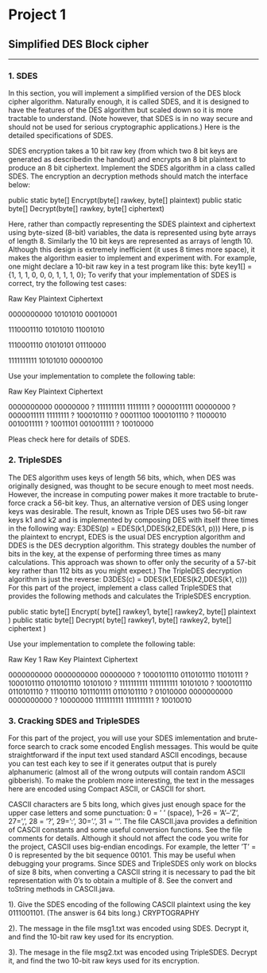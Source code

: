 # Project 1
## Simplified DES Block cipher
----------------------------------------------------------------------------------------------------------------
### 1. SDES

In this section, you will implement a simplified version of the DES block cipher algorithm. Naturally enough, it is called SDES, and it is designed to have the features of the DES algorithm but scaled down so it is more tractable to understand. (Note however, that SDES is in no way secure and should not be used for serious cryptographic applications.) Here is the detailed specifications of SDES.


SDES encryption takes a 10 bit raw key (from which two 8 bit keys are generated as describedin the handout) and encrypts an 8 bit plaintext to produce an 8 bit ciphertext.
Implement the SDES algorithm in a class called SDES. The encryption an decryption methods should match the interface below:
 
public static byte[] Encrypt(byte[] rawkey, byte[] plaintext)
public static byte[] Decrypt(byte[] rawkey, byte[] ciphertext)
 
Here, rather than compactly representing the SDES plaintext and ciphertext using byte-sized (8-bit) variables, the data is represented using byte arrays of length 8. Similarly the 10 bit keys are represented as arrays of length 10. Although this design is extremely inefficient (it uses 8 times more space), it makes the algorithm easier to implement and experiment with.
For example, one might declare a 10-bit raw key in a test program like this:
byte key1[] = {1, 1, 1, 0, 0, 0, 1, 1, 1, 0};
To verify that your implementation of SDES is correct, try the following test cases:

Raw Key           Plaintext             Ciphertext

0000000000     10101010            00010001

1110001110     10101010            11001010

1110001110     01010101            01110000

1111111111     10101010            00000100

Use your implementation to complete the following table:

Raw Key         Plaintext             Ciphertext
 
0000000000     00000000                 ?
1111111111     11111111                 ?
0000011111     00000000                 ?
0000011111     11111111                 ?
1000101110     ?                       00011100
1000101110     ?                       11000010
0010011111     ?                       10011101
0010011111     ?                       10010000
 

Pleas check here for details of SDES.


### 2. TripleSDES
 
The DES algorithm uses keys of length 56 bits, which, when DES was originally designed, was thought to be secure enough to meet most needs. However, the increase in computing power makes it more tractable to brute-force crack a 56-bit key. Thus, an alternative version of DES using longer keys was desirable. The result, known as Triple DES uses two 56-bit raw keys k1 and k2 and is implemented by composing DES with itself three times in the following way:
E3DES(p) = EDES(k1,DDES(k2,EDES(k1, p)))
Here, p is the plaintext to encrypt, EDES is the usual DES encryption algorithm and DDES is the DES decryption algorithm. This strategy doubles the number of bits in the key, at the expense of performing three times as many calculations. This approach was shown to offer only the security of a 57-bit key rather than 112 bits as you might expect.)
The TripleDES decryption algorithm is just the reverse:
D3DES(c) = DDES(k1,EDES(k2,DDES(k1, c)))
For this part of the project, implement a class called TripleSDES that provides the following methods and calculates the TripleSDES encryption.
 
public static byte[] Encrypt( byte[] rawkey1, byte[] rawkey2, byte[] plaintext )
public static byte[] Decrypt( byte[] rawkey1, byte[] rawkey2, byte[] ciphertext )
 
Use your implementation to complete the following table:
 
Raw Key 1        Raw Key        Plaintext         Ciphertext
 
0000000000     0000000000     00000000         ?
1000101110     0110101110     11010111         ?
1000101110     0110101110     10101010         ?
1111111111     1111111111     10101010         ?
1000101110     0110101110     ?                     11100110
1011101111     0110101110     ?                     01010000
0000000000     0000000000     ?                     10000000
1111111111     1111111111     ?                     10010010
 
### 3. Cracking SDES and TripleSDES
 
For this part of the project, you will use your SDES imlementation and brute-force search to crack some encoded English messages. This would be quite straightforward if the input text used standard ASCII encodings, because you can test each key to see if it generates output that is purely alphanumeric (almost all of the wrong outputs will contain random ASCII gibberish). To make the problem more interesting, the text in the messages here are encoded using Compact ASCII, or CASCII for short.
 
CASCII characters are 5 bits long, which gives just enough space for the upper case letters and some punctuation: 0 = ’ ’ (space), 1–26 = ’A’–’Z’, 27=’,’, 28 = ’?’, 29=’:’, 30=’.’, 31 = ’‘’. The file CASCII.java  provides a definition of CASCII constants and some useful conversion functions. See the file comments for details. Although it should not affect the code you write for the project, CASCII uses big-endian encodings. For example, the letter ’T’ = 0 is represented by the bit sequence 00101. This may be useful when debugging your programs.
Since SDES and TripleSDES only work on blocks of size 8 bits, when converting a CASCII string it is necessary to pad the bit representation with 0’s to obtain a multiple of 8. See the convert and toString methods in CASCII.java.
 
1). Give the SDES encoding of the following CASCII plaintext using the key 0111001101. (The answer
is 64 bits long.)
CRYPTOGRAPHY
 
2). The message in the file msg1.txt was encoded using SDES. Decrypt it, and find the 10-bit raw
key used for its encryption.
 
3). The mesage in the file msg2.txt was encoded using TripleSDES. Decrypt it, and find the two
10-bit raw keys used for its encryption.
